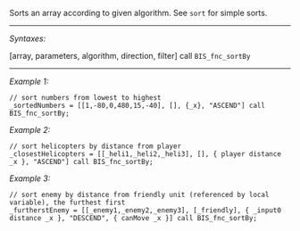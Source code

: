 Sorts an array according to given algorithm. See `sort` for simple sorts.


---
*Syntaxes:*

[array, parameters, algorithm, direction, filter] call `BIS_fnc_sortBy`

---
*Example 1:*

```sqf
// sort numbers from lowest to highest
_sortedNumbers = [[1,-80,0,480,15,-40], [], {_x}, "ASCEND"] call BIS_fnc_sortBy;
```

*Example 2:*

```sqf
// sort helicopters by distance from player
_closestHelicopters = [[_heli1,_heli2,_heli3], [], { player distance _x }, "ASCEND"] call BIS_fnc_sortBy;
```

*Example 3:*

```sqf
// sort enemy by distance from friendly unit (referenced by local variable), the furthest first
_furtherstEnemy = [[_enemy1,_enemy2,_enemy3], [_friendly], { _input0 distance _x }, "DESCEND", { canMove _x }] call BIS_fnc_sortBy;
```